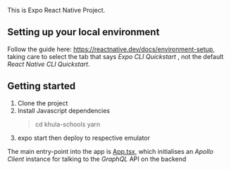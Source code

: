 This is Expo React Native Project.

## Setting up your local environment
Follow the guide here: https://reactnative.dev/docs/environment-setup, taking care to select the tab that says _Expo CLI Quickstart_ , not the default _React Native CLI Quickstart_.

## Getting started
1. Clone the project
2. Install Javascript dependencies
   > cd khula-schools
   > yarn
3. expo start then deploy to respective emulator

The main entry-point into the app is [App.tsx](App.tsx), which initialises an _Apollo Client_ instance for talking to the _GraphQL_ API on the backend
